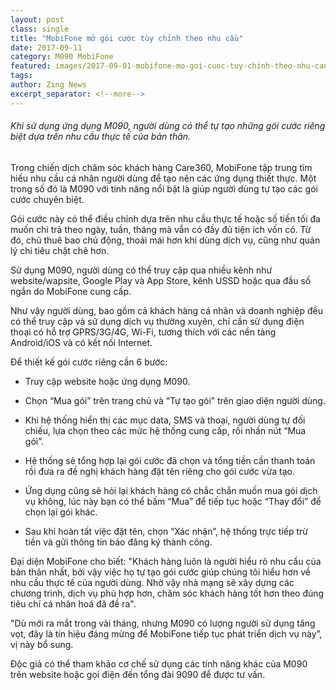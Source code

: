 ```yaml
---
layout: post
class: single
title: "MobiFone mở gói cước tùy chỉnh theo nhu cầu"
date: 2017-09-11
category: M090 MobiFone
featured: images/2017-09-01-mobifone-mo-goi-cuoc-tuy-chinh-theo-nhu-cau.jpg
tags:
author: Zing News
excerpt_separator: <!--more-->
---
```


###### Khi sử dụng ứng dụng M090, người dùng có thể tự tạo những gói cước riêng biệt dựa trên nhu cầu thực tế của bản thân. 

<!--more-->

Trong chiến dịch chăm sóc khách hàng Care360, MobiFone tập trung tìm hiểu nhu cầu cá nhân người dùng để tạo nên các ứng dụng thiết thực. Một trong số đó là M090 với tính năng nổi bật là giúp người dùng tự tạo các gói cước chuyên biệt.

Gói cước này có thể điều chỉnh dựa trên nhu cầu thực tế hoặc số tiền tối đa muốn chi trả theo ngày, tuần, tháng mà vẫn có đầy đủ tiện ích vốn có. Từ đó, chủ thuê bao chủ động, thoải mái hơn khi dùng dịch vụ, cũng như quản lý chi tiêu chặt chẽ hơn.

Sử dụng M090, người dùng có thể truy cập qua nhiều kênh như website/wapsite, Google Play và App Store, kênh USSD hoặc qua đầu số ngắn do MobiFone cung cấp.

Như vậy người dùng, bao gồm cả khách hàng cá nhân và doanh nghiệp đều có thể truy cập và sử dụng dịch vụ thường xuyên, chỉ cần sử dụng điện thoại có hỗ trợ GPRS/3G/4G, Wi-Fi, tương thích với các nền tảng Android/iOS và có kết nối Internet.

Để thiết kế gói cước riêng cần 6 bước:

- Truy cập website hoặc ứng dụng M090.

- Chọn “Mua gói” trên trang chủ và “Tự tạo gói” trên giao diện người dùng.

- Khi hệ thống hiển thị các mục data, SMS và thoại, người dùng tự đối chiếu, lựa chọn theo các mức hệ thống cung cấp, rồi nhấn nút “Mua gói”.

- Hệ thống sẽ tổng hợp lại gói cước đã chọn và tổng tiền cần thanh toán rồi đưa ra đề nghị khách hàng đặt tên riêng cho gói cước vừa tạo.

- Ứng dụng cũng sẽ hỏi lại khách hàng có chắc chắn muốn mua gói dịch vụ không, lúc này bạn có thể bấm “Mua” để tiếp tục hoặc “Thay đổi” để chọn lại gói khác.

- Sau khi hoàn tất việc đặt tên, chọn “Xác nhận”, hệ thống trực tiếp trừ tiền và gửi thông tin báo đăng ký thành công. 

Đại diện MobiFone cho biết: "Khách hàng luôn là người hiểu rõ nhu cầu của bản thân nhất, bởi vậy việc họ tự tạo gói cước giúp chúng tôi hiểu hơn về nhu cầu thực tế của người dùng. Nhờ vậy nhà mạng sẽ xây dựng các chương trình, dịch vụ phù hợp hơn, chăm sóc khách hàng tốt hơn theo đúng tiêu chí cá nhân hoá đã đề ra".

"Dù mới ra mắt trong vài tháng, nhưng M090 có lượng người sử dụng tăng vọt, đây là tín hiệu đáng mừng để MobiFone tiếp tục phát triển dịch vụ này”, vị này bổ sung.

Độc giả có thể tham khảo cơ chế sử dụng các tính năng khác của M090 trên website hoặc gọi điện đến tổng đài 9090 để được tư vấn.
